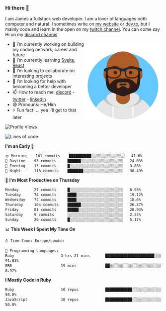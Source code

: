 ### Hi there 👋

I am James a fullstack web developer. I am a lover of languages both computer and natural. I sometimes write on [my website](https://jdhall.dev) or [dev.to](https://dev.to/zefur), but I mainly code and learn in the open on my [twitch channel](https://www.twitch.com/jozuhito). You can come say Hi on my [discord channel](https://discord.gg/sWEHvsBw)



<img align="right" height="250" width="250"  src="/assets/avataaars.png" />

  

- 🔭 I’m currently working on building my coding network, career and future
- 🌱 I’m currently learning [Svelte](https://svelte.dev), [React](https://reactjs.org)
- 👯 I’m looking to collaborate on interesting projects
- 🤔 I’m looking for help with becoming a better developer
- 📫 How to reach me: [discord](https://discord.gg/sWEHvsBw)
                      - [twitter](twitter.com/zefur)
                      - [linkedin](https://linkedin.com/in/j-d-hall)
- 😄 Pronouns: He/Him
- ⚡ Fun fact: ... yea I'll get to that later

 
<!-- BLOG-POST-LIST:START -->

<!-- BLOG-POST-LIST:END -->

<!--START_SECTION:waka-->
![Profile Views](http://img.shields.io/badge/Profile%20Views-1-blue)

![Lines of code](https://img.shields.io/badge/From%20Hello%20World%20I%27ve%20Written-91691%20lines%20of%20code-blue)

**I'm an Early 🐤** 

```text
🌞 Morning    161 commits    ██████████░░░░░░░░░░░░░░░   41.6% 
🌆 Daytime    93 commits     ██████░░░░░░░░░░░░░░░░░░░   24.03% 
🌃 Evening    15 commits     █░░░░░░░░░░░░░░░░░░░░░░░░   3.88% 
🌙 Night      118 commits    ███████░░░░░░░░░░░░░░░░░░   30.49%

```
📅 **I'm Most Productive on Thursday** 

```text
Monday       27 commits     █░░░░░░░░░░░░░░░░░░░░░░░░   6.98% 
Tuesday      74 commits     ████░░░░░░░░░░░░░░░░░░░░░   19.12% 
Wednesday    72 commits     ████░░░░░░░░░░░░░░░░░░░░░   18.6% 
Thursday     104 commits    ██████░░░░░░░░░░░░░░░░░░░   26.87% 
Friday       81 commits     █████░░░░░░░░░░░░░░░░░░░░   20.93% 
Saturday     9 commits      ░░░░░░░░░░░░░░░░░░░░░░░░░   2.33% 
Sunday       20 commits     █░░░░░░░░░░░░░░░░░░░░░░░░   5.17%

```


📊 **This Week I Spent My Time On** 

```text
⌚︎ Time Zone: Europe/London

💬 Programming Languages: 
Ruby                     3 hrs 21 mins       ██████████████████████░░░   91.03% 
ERB                      19 mins             ██░░░░░░░░░░░░░░░░░░░░░░░   8.97%

```

**I Mostly Code in Ruby** 

```text
Ruby                     10 repos            ████████████░░░░░░░░░░░░░   50.0% 
JavaScript               10 repos            ████████████░░░░░░░░░░░░░   50.0%

```



<!--END_SECTION:waka-->
